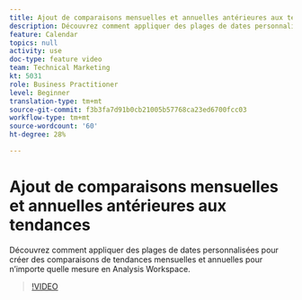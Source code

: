 ```yaml
---
title: Ajout de comparaisons mensuelles et annuelles antérieures aux tendances
description: Découvrez comment appliquer des plages de dates personnalisées pour créer des comparaisons de tendances mensuelles et annuelles pour n’importe quelle mesure en Analysis Workspace.
feature: Calendar
topics: null
activity: use
doc-type: feature video
team: Technical Marketing
kt: 5031
role: Business Practitioner
level: Beginner
translation-type: tm+mt
source-git-commit: f3b3fa7d91b0cb21005b57768ca23ed6700fcc03
workflow-type: tm+mt
source-wordcount: '60'
ht-degree: 28%

---
```



# Ajout de comparaisons mensuelles et annuelles antérieures aux tendances

Découvrez comment appliquer des plages de dates personnalisées pour créer des comparaisons de tendances mensuelles et annuelles pour n’importe quelle mesure en Analysis Workspace.

>[!VIDEO](https://video.tv.adobe.com/v/33772/?quality=12)

